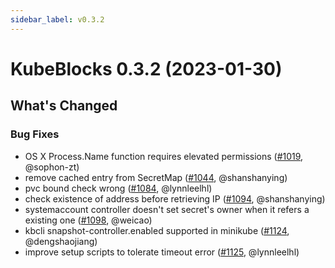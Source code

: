 ```yaml
---
sidebar_label: v0.3.2
---
```


# KubeBlocks 0.3.2 (2023-01-30)

## What's Changed

### Bug Fixes
- OS X Process.Name function requires elevated permissions ([#1019](https://github.com/apecloud/kubeblocks/pull/1019), @sophon-zt)
- remove cached entry from SecretMap ([#1044](https://github.com/apecloud/kubeblocks/pull/1044), @shanshanying)
- pvc bound check wrong ([#1084](https://github.com/apecloud/kubeblocks/pull/1084), @lynnleelhl)
- check existence of address before retrieving IP ([#1094](https://github.com/apecloud/kubeblocks/pull/1094), @shanshanying)
- systemaccount controller doesn't set secret's owner when it refers a existing one ([#1098](https://github.com/apecloud/kubeblocks/pull/1098), @weicao)
- kbcli snapshot-controller.enabled supported in minikube ([#1124](https://github.com/apecloud/kubeblocks/pull/1124), @dengshaojiang)
- improve setup scripts to tolerate timeout error ([#1125](https://github.com/apecloud/kubeblocks/pull/1125), @lynnleelhl)